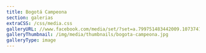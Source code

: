 ```yaml
---
title: Bogotá Campeona
section: galerias
extraCSS: /css/media.css
galleryURL: //www.facebook.com/media/set/?set=a.799751483442009.1073741881.356963597720802&type=3
galleryThumbnail: /img/media/thumbnails/bogota-campeona.jpg
galleryType: image
---
```

